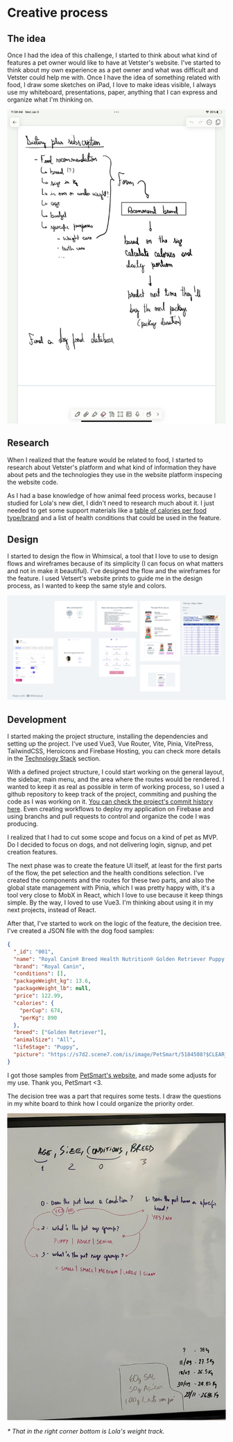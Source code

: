 # Creative process

## The idea

Once I had the idea of this challenge, I started to think about what kind of features a pet owner would like to have at Vetster's website. I've started to think about my own experience as a pet owner and what was difficult and Vetster could help me with. Once I have the idea of something related with food, I draw some sketches on iPad, I love to make ideas visible, I always use my whiteboard, presentations, paper, anything that I can express and organize what I'm thinking on.

![Sketches](./images/ipad_note.png)

## Research

When I realized that the feature would be related to food, I started to research about Vetster's platform and what kind of information they have about pets and the technologies they use in the website platform inspecing the website code.

As I had a base knowledge of how animal feed process works, because I studied for Lola's new diet, I didn't need to research much about it. I just needed to get some support materials like a [table of calories per food type/brand](https://www.franklinanimalclinic.vet/sites/site-2382/documents/Dog_Dry_Foods1.pdf) and a list of health conditions that could be used in the feature.

## Design

I started to design the flow in Whimsical, a tool that I love to use to design flows and wireframes because of its simplicity (I can focus on what matters and not in make it beautiful). I've designed the flow and the wireframes for the feature. I used Vetsert's website prints to guide me in the design process, as I wanted to keep the same style and colors.

![Wireframes](./images/wireframes.png)

## Development

I started making the project structure, installing the dependencies and setting up the project. I've used Vue3, Vue Router, Vite, Pinia, VitePress, TailwindCSS, Heroicons and Firebase Hosting, you can check more details in the [Technology Stack](/project-scope.md#technology-stack) section.

With a defined project structure, I could start working on the general layout, the sidebar, main menu, and the area where the routes would be rendered. I wanted to keep it as real as possible in term of working process, so I used a github repository to keep track of the project, commiting and pushing the code as I was working on it. [You can check the project's commit history here](https://github.com/clarabatt/pet-food-advice/commits/main/). Even creating workflows to deploy my application on Firebase and using branchs and pull requests to control and organize the code I was producing.

I realized that I had to cut some scope and focus on a kind of pet as MVP. Do I decided to focus on dogs, and not delivering login, signup, and pet creation features.

The next phase was to create the feature UI itself, at least for the first parts of the flow, the pet selection and the health conditions selection. I've created the components and the routes for these two parts, and also the global state management with Pinia, which I was pretty happy with, it's a tool very close to MobX in React, which I love to use because it keep things simple. By the way, I loved to use Vue3. I'm thinking about using it in my next projects, instead of React.

After that, I've started to work on the logic of the feature, the decision tree. I've created a JSON file with the dog food samples:

```json
{
  "_id": "001",
  "name": "Royal Canin® Breed Health Nutrition® Golden Retriever Puppy Dry Dog Food",
  "brand": "Royal Canin",
  "conditions": [],
  "packageWeight_kg": 13.6,
  "packageWeight_lb": null,
  "price": 122.99,
  "calories": {
    "perCup": 674,
    "perKg": 890
  },
  "breed": ["Golden Retriever"],
  "animalSize": "All",
  "lifeStage": "Puppy",
  "picture": "https://s7d2.scene7.com/is/image/PetSmart/5184508?$CLEARjpg$"
}
```

I got those samples from [PetSmart's website](https://www.petsmart.ca/dog/food/dry-food/authority+blue-buffalo+hills-science-diet+natural-balance+nutrience+purina-pro-plan+royal-canin/?pmin=0.01&srule=best-sellers), and made some adjusts for my use. Thank you, PetSmart <3.

The decision tree was a part that requires some tests. I draw the questions in my white board to think how I could organize the priority order.

![Decision Tree](./images/decision-tree-thinking.jpg)

_\* That in the right corner bottom is Lola's weight track._
